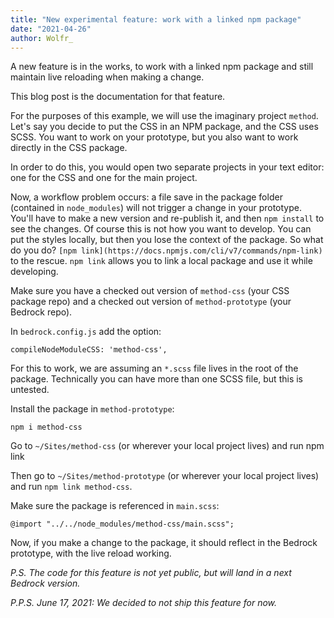 ```yaml
---
title: "New experimental feature: work with a linked npm package"
date: "2021-04-26"
author: Wolfr_
---
```


A new feature is in the works, to work with a linked npm package and still maintain live reloading when making a change.

This blog post is the documentation for that feature.

For the purposes of this example, we will use the imaginary project `method`. Let's say you decide to put the CSS in an NPM package, and the CSS uses SCSS. You want to work on your prototype, but you also want to work directly in the CSS package.

In order to do this, you would open two separate projects in your text editor: one for the CSS and one for the main project.

Now, a workflow problem occurs: a file save in the package folder (contained in `node_modules`) will not trigger a change in your prototype. You'll have to make a new version and re-publish it, and then `npm install` to see the changes. Of course this is not how you want to develop. You can put the styles locally, but then you lose the context of the package. So what do you do? `[npm link](https://docs.npmjs.com/cli/v7/commands/npm-link)` to the rescue. `npm link` allows you to link a local package and use it while developing.

Make sure you have a checked out version of `method-css` (your CSS package repo) and a checked out version of `method-prototype` (your Bedrock repo).

In `bedrock.config.js` add the option:

```
compileNodeModuleCSS: 'method-css',
```

For this to work, we are assuming an `*.scss` file lives in the root of the package. Technically you can have more than one SCSS file, but this is untested.

Install the package in `method-prototype`:

```
npm i method-css
```

Go to `~/Sites/method-css` (or wherever your local project lives) and run npm link

Then go to `~/Sites/method-prototype` (or wherever your local project lives) and run `npm link method-css`.

Make sure the package is referenced in `main.scss`:

```
@import "../../node_modules/method-css/main.scss";
```

Now, if you make a change to the package, it should reflect in the Bedrock prototype, with the live reload working.

_P.S. The code for this feature is not yet public, but will land in a next Bedrock version._

_P.P.S. June 17, 2021: We decided to not ship this feature for now._

